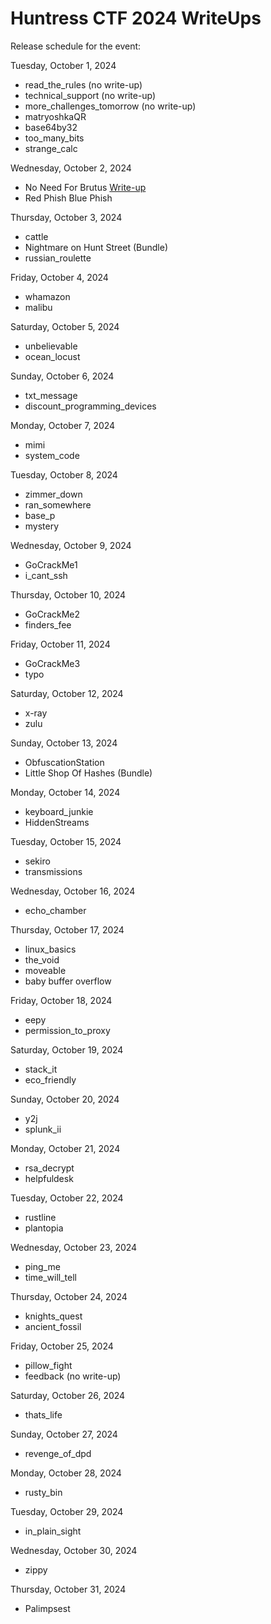 # Huntress CTF 2024 WriteUps
Release schedule for the event:

Tuesday, October 1, 2024
- read_the_rules (no write-up)
- technical_support (no write-up)
- more_challenges_tomorrow (no write-up)
- matryoshkaQR
- base64by32
- too_many_bits
- strange_calc

Wednesday, October 2, 2024
- No Need For Brutus [Write-up](https://github.com/JimKrolik/Huntress-CTF-2024-WriteUps/tree/13f9e2ae4b922ec8fcfe7d826c45ddd973bbda5f/Cryptography/No%20need%20for%20Brutus)
- Red Phish Blue Phish

Thursday, October 3, 2024
- cattle
- Nightmare on Hunt Street (Bundle)
- russian_roulette

Friday, October 4, 2024
- whamazon
- malibu

Saturday, October 5, 2024
- unbelievable
- ocean_locust

Sunday, October 6, 2024
- txt_message
- discount_programming_devices

Monday, October 7, 2024
- mimi
- system_code

Tuesday, October 8, 2024
- zimmer_down
- ran_somewhere
- base_p
- mystery

Wednesday, October 9, 2024
- GoCrackMe1
- i_cant_ssh

Thursday, October 10, 2024
- GoCrackMe2
- finders_fee

Friday, October 11, 2024
- GoCrackMe3
- typo

Saturday, October 12, 2024
- x-ray
- zulu

Sunday, October 13, 2024
- ObfuscationStation
- Little Shop Of Hashes (Bundle)

Monday, October 14, 2024
- keyboard_junkie
- HiddenStreams

Tuesday, October 15, 2024
- sekiro
- transmissions

Wednesday, October 16, 2024
- echo_chamber
    
Thursday, October 17, 2024
- linux_basics
- the_void
- moveable
- baby buffer overflow

Friday, October 18, 2024
- eepy
- permission_to_proxy

Saturday, October 19, 2024
- stack_it
- eco_friendly

Sunday, October 20, 2024
- y2j
- splunk_ii

Monday, October 21, 2024
- rsa_decrypt
- helpfuldesk

Tuesday, October 22, 2024
- rustline
- plantopia

Wednesday, October 23, 2024
- ping_me
- time_will_tell

Thursday, October 24, 2024
- knights_quest
- ancient_fossil

Friday, October 25, 2024
- pillow_fight
- feedback (no write-up)

Saturday, October 26, 2024
- thats_life

Sunday, October 27, 2024
- revenge_of_dpd

Monday, October 28, 2024
- rusty_bin

Tuesday, October 29, 2024
- in_plain_sight

Wednesday, October 30, 2024
- zippy

Thursday, October 31, 2024
- Palimpsest
